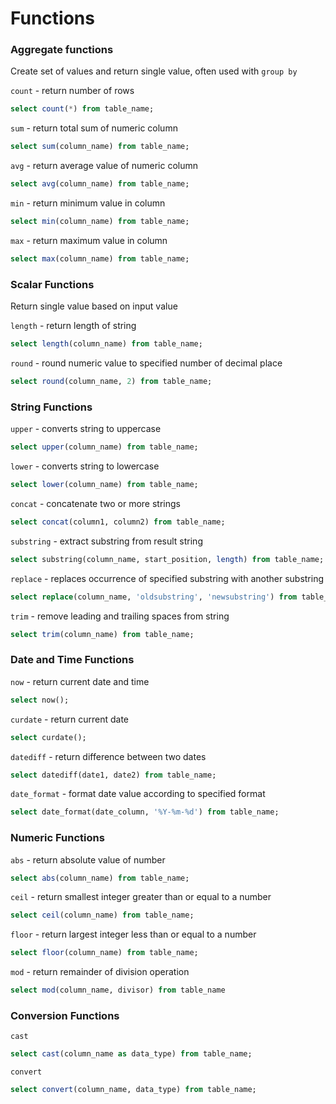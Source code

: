 # Functions

### Aggregate functions
Create set of values and return single value, often used with `group by`

`count` - return number of rows
```sql
select count(*) from table_name;
```

`sum` - return total sum of numeric column
```sql
select sum(column_name) from table_name;
```

`avg` - return average value of numeric column
```sql
select avg(column_name) from table_name;
```

`min` - return minimum value in column
```sql
select min(column_name) from table_name;
```

`max` - return maximum value in column
```Sql
select max(column_name) from table_name;
```

### Scalar Functions
Return single value based on input value

`length` - return length of string
```sql
select length(column_name) from table_name;
```

`round` - round numeric value to specified number of decimal place
```sql
select round(column_name, 2) from table_name;
```

### String Functions
`upper` - converts string to uppercase
```sql
select upper(column_name) from table_name;
```

`lower` - converts string to lowercase
```sql
select lower(column_name) from table_name;
```

`concat` - concatenate two or more strings
```sql
select concat(column1, column2) from table_name;
```

`substring` - extract substring from result string
```sql
select substring(column_name, start_position, length) from table_name;
```

`replace` - replaces occurrence of specified substring with another substring
```Sql
select replace(column_name, 'oldsubstring', 'newsubstring') from table_name;
```

`trim` - remove leading and trailing spaces from string
```sql
select trim(column_name) from table_name;
```

### Date and Time Functions
`now` - return current date and time
```Sql
select now();
```

`curdate` - return current date
```sql
select curdate();
```

`datediff` - return difference between two dates
```sql
select datediff(date1, date2) from table_name;
```

`date_format` - format date value according to specified format
```sql
select date_format(date_column, '%Y-%m-%d') from table_name;
```

### Numeric Functions
`abs` - return absolute value of number
```sql
select abs(column_name) from table_name;
```

`ceil` - return smallest integer greater than or equal to a number
```sql
select ceil(column_name) from table_name;
```

`floor` - return largest integer less than or equal to a number
```sql
select floor(column_name) from table_name;
```

`mod` - return remainder of division operation
```sql
select mod(column_name, divisor) from table_name
```

### Conversion Functions
`cast` 
```sql
select cast(column_name as data_type) from table_name;
```

`convert`
```sql
select convert(column_name, data_type) from table_name;
```
